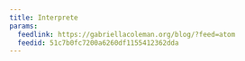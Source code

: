 ```yaml
---
title: Interprete
params:
  feedlink: https://gabriellacoleman.org/blog/?feed=atom
  feedid: 51c7b0fc7200a6260df1155412362dda
---
```


